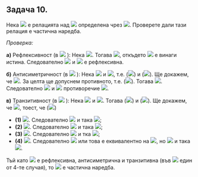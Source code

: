## Задача 10.

Нека <img src="https://latex.codecogs.com/svg.latex?\Large&space;\unlhd"> е релацията над <img src="https://latex.codecogs.com/svg.latex?\Large&space;\mathbb{Z}"> определена чрез <img src="https://latex.codecogs.com/svg.latex?\Large&space;x\unlhd}y\Leftrightarrow{x=y}{\;}\lor{\;}x+1<y">. Проверете дали тази релация е частична наредба.

*Проверка:*

**а)** Рефлексивност (в <img src="https://latex.codecogs.com/svg.latex?\Large&space;\mathbb{Z}"> ): Нека <img src="https://latex.codecogs.com/svg.latex?\Large&space;x\in{\mathbb{Z}}">. Тогава <img src="https://latex.codecogs.com/svg.latex?\Large&space;x=x">, откъдето <img src="https://latex.codecogs.com/svg.latex?\Large&space;x=x{\;}\lor{\;}x+1<x"> е винаги истина. Следователно <img src="https://latex.codecogs.com/svg.latex?\Large&space;x{\unlhd}x"> и <img src="https://latex.codecogs.com/svg.latex?\Large&space;\unlhd"> е рефлексивна.

**б)** Антисиметричност (в <img src="https://latex.codecogs.com/svg.latex?\Large&space;\mathbb{Z}"> ): Нека <img src="https://latex.codecogs.com/svg.latex?\Large&space;x\unlhd{y}"> и <img src="https://latex.codecogs.com/svg.latex?\Large&space;y\unlhd{x}">, т.е. (<img src="https://latex.codecogs.com/svg.latex?\Large&space;x=y{\;}\lor{\;}x+1<y">) и (<img src="https://latex.codecogs.com/svg.latex?\Large&space;y=x{\;}\lor{\;}y+1<x">). Ще докажем, че <img src="https://latex.codecogs.com/svg.latex?\Large&space;x=y">. За целта ще допуснем противното, т.е. (<img src="https://latex.codecogs.com/svg.latex?\Large&space;x\neq{y}">). Тогава <img src="https://latex.codecogs.com/svg.latex?\Large&space;\neg{(y=x)}">. Следователно <img src="https://latex.codecogs.com/svg.latex?\Large&space;x+1<y"> и <img src="https://latex.codecogs.com/svg.latex?\Large&space;y+1<x\Rightarrow"> противоречие <img src="https://latex.codecogs.com/svg.latex?\Large&space;\Rightarrow{x=y}">.

**в)** Транзитивност (в <img src="https://latex.codecogs.com/svg.latex?\Large&space;\mathbb{Z}"> ): Нека <img src="https://latex.codecogs.com/svg.latex?\Large&space;x\unlhd{y}"> и <img src="https://latex.codecogs.com/svg.latex?\Large&space;y\unlhd{z}">. Тогава (<img src="https://latex.codecogs.com/svg.latex?\Large&space;x=y{\;}\lor{\;}x+1<y">) и (<img src="https://latex.codecogs.com/svg.latex?\Large&space;y=z{\;}\lor{\;}y+1<z">). Ще докажем, че <img src="https://latex.codecogs.com/svg.latex?\Large&space;x\unlhd{z}">, тоест, че (<img src="https://latex.codecogs.com/svg.latex?\Large&space;x=z{\;}\lor{\;}x+1<z">)

- **(1)** <img src="https://latex.codecogs.com/svg.latex?\Large&space;x=y,y=z">. Следователно <img src="https://latex.codecogs.com/svg.latex?\Large&space;x=z"> и така <img src="https://latex.codecogs.com/svg.latex?\Large&space;x\unlhd{z}">;<br>
- **(2)** <img src="https://latex.codecogs.com/svg.latex?\Large&space;x=y,y+1<z">. Следователно <img src="https://latex.codecogs.com/svg.latex?\Large&space;x+1<z"> и така <img src="https://latex.codecogs.com/svg.latex?\Large&space;x\unlhd{z}">;<br>
- **(3)** <img src="https://latex.codecogs.com/svg.latex?\Large&space;x+1<y,y=z">. Следователно <img src="https://latex.codecogs.com/svg.latex?\Large&space;x+1<z"> и тка <img src="https://latex.codecogs.com/svg.latex?\Large&space;x\unlhd{z}">;<br>
- **(4)** <img src="https://latex.codecogs.com/svg.latex?\Large&space;y+1<z,x+1<y">. Следователно <img src="https://latex.codecogs.com/svg.latex?\Large&space;x+1<y<z-1"> или това е еквивалентно на <img src="https://latex.codecogs.com/svg.latex?\Large&space;x+2<z">, но <img src="https://latex.codecogs.com/svg.latex?\Large&space;x+1<x+2<z\Rightarrow{x+1<z}"> и така <img src="https://latex.codecogs.com/svg.latex?\Large&space;x\unlhd{z}">.

Тъй като <img src="https://latex.codecogs.com/svg.latex?\Large&space;\unlhd"> е рефлексивна, антисиметрична и транзитивна (във <img src="https://latex.codecogs.com/svg.latex?\Large&space;\forall"> един от 4-те случая), то <img src="https://latex.codecogs.com/svg.latex?\Large&space;\unlhd"> e частична наредба.
